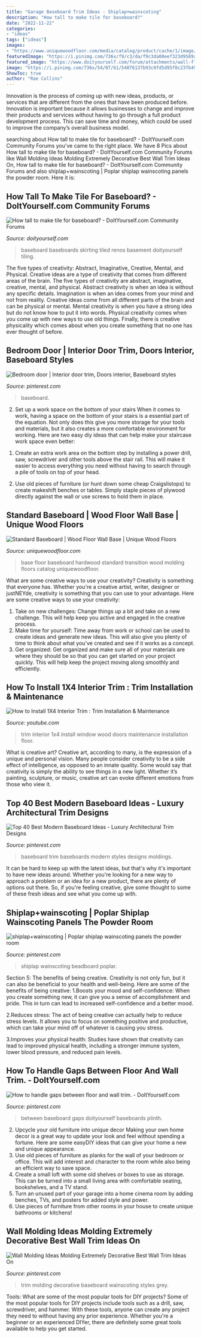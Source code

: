 ```yaml
---
title: "Garage Baseboard Trim Ideas - Shiplap+wainscoting"
description: "How tall to make tile for baseboard?"
date: "2022-11-22"
categories:
- "ideas"
tags: ["ideas"]
images:
- "https://www.uniquewoodfloor.com/media/catalog/product/cache/1/image/9df78eab33525d08d6e5fb8d27136e95/w/a/wall_base.jpg"
featuredImage: "https://i.pinimg.com/736x/f9/c3/da/f9c3da00eef323d9589a287bfe79818e.jpg"
featured_image: "https://www.doityourself.com/forum/attachments/wall-flooring-indoor-tiling/69356d1470605013-how-tall-make-tile-baseboard-20d1550a7476f88b40b67899d429345f.jpg"
image: "https://i.pinimg.com/736x/54/07/61/54076137b93c0fd5d95f0c23fb496a3c.jpg"
ShowToc: true
author: "Rae Collins"
---
```



Innovation is the process of coming up with new ideas, products, or services that are different from the ones that have been produced before. Innovation is important because it allows businesses to change and improve their products and services without having to go through a full product development process. This can save time and money, which could be used to improve the company’s overall business model.

	

		
searching about How tall to make tile for baseboard? - DoItYourself.com Community Forums you've came to the right place. We have 8 Pics about How tall to make tile for baseboard? - DoItYourself.com Community Forums like Wall Molding Ideas Molding Extremely Decorative Best Wall Trim Ideas On, How tall to make tile for baseboard? - DoItYourself.com Community Forums and also shiplap+wainscoting | Poplar shiplap wainscoting panels the powder room. Here it is:
		
    
## How Tall To Make Tile For Baseboard? - DoItYourself.com Community Forums

<img loading=lazy src="https://www.doityourself.com/forum/attachments/wall-flooring-indoor-tiling/69356d1470605013-how-tall-make-tile-baseboard-20d1550a7476f88b40b67899d429345f.jpg" onerror="this.onerror=null;this.src='https://tse1.mm.bing.net/th?id=OIP.Iup52y3ZNt8UQQjCcVK9TgAAAA&amp;pid=15.1';" alt="How tall to make tile for baseboard? - DoItYourself.com Community Forums">

_Source: doityourself.com_

>baseboard baseboards skirting tiled renos basement doityourself tiling. 

	

The five types of creativity: Abstract, Imaginative, Creative, Mental, and Physical.
Creative ideas are a type of creativity that comes from different areas of the brain. The five types of creativity are abstract, imaginative, creative, mental, and physical. Abstract creativity is when an idea is without any specific details. Imagination is when an idea comes from your mind and not from reality. Creative ideas come from all different parts of the brain and can be physical or mental. Mental creativity is when you have a strong idea but do not know how to put it into words. Physical creativity comes when you come up with new ways to use old things. Finally, there is creative physicality which comes about when you create something that no one has ever thought of before.

    
## Bedroom Door | Interior Door Trim, Doors Interior, Baseboard Styles

<img loading=lazy src="https://i.pinimg.com/736x/e0/af/d1/e0afd1909e88818f6c99c79e46a877bd.jpg" onerror="this.onerror=null;this.src='https://tse3.mm.bing.net/th?id=OIP.2ytNRmb4bgCTULWVv_Ta8QHaKl&amp;pid=15.1';" alt="Bedroom door | Interior door trim, Doors interior, Baseboard styles">

_Source: pinterest.com_

>baseboard. 

	

2) Set up a work space on the bottom of your stairs
When it comes to work, having a space on the bottom of your stairs is a essential part of the equation. Not only does this give you more storage for your tools and materials, but it also creates a more comfortable environment for working. Here are two easy diy ideas that can help make your staircase work space even better:
1. Create an extra work area on the bottom step by installing a power drill, saw, screwdriver and other tools above the stair rail. This will make it easier to access everything you need without having to search through a pile of tools on top of your head.

2. Use old pieces of furniture (or hunt down some cheap Craigslistops) to create makeshift benches or tables. Simply staple pieces of plywood directly against the wall or use screws to hold them in place.

    
## Standard Baseboard | Wood Floor Wall Base | Unique Wood Floors

<img loading=lazy src="https://www.uniquewoodfloor.com/media/catalog/product/cache/1/image/9df78eab33525d08d6e5fb8d27136e95/w/a/wall_base.jpg" onerror="this.onerror=null;this.src='https://tse1.mm.bing.net/th?id=OIP.9hXmfIgWsJreK-oFS3EJdAHaHZ&amp;pid=15.1';" alt="Standard Baseboard | Wood Floor Wall Base | Unique Wood Floors">

_Source: uniquewoodfloor.com_

>base floor baseboard hardwood standard transition wood molding floors catalog uniquewoodfloor. 

	

What are some creative ways to use your creativity?
Creativity is something that everyone has. Whether you're a creative artist, writer, designer or justNEYde, creativity is something that you can use to your advantage. Here are some creative ways to use your creativity: 
1. Take on new challenges: Change things up a bit and take on a new challenge. This will help keep you active and engaged in the creative process. 
2. Make time for yourself: Time away from work or school can be used to create ideas and generate new ideas. This will also give you plenty of time to think about what you've created and see if it works as a concept. 
3. Get organized: Get organized and make sure all of your materials are where they should be so that you can get started on your project quickly. This will help keep the project moving along smoothly and efficiently. 

    
## How To Install 1X4 Interior Trim : Trim Installation &amp; Maintenance

<img loading=lazy src="https://i.ytimg.com/vi/clEXaVzjsQ0/hqdefault.jpg" onerror="this.onerror=null;this.src='https://tse2.mm.bing.net/th?id=OIP.wWwOuFA0h68mhsVlFFC8RwHaFj&amp;pid=15.1';" alt="How to Install 1X4 Interior Trim : Trim Installation &amp; Maintenance">

_Source: youtube.com_

>trim interior 1x4 install window wood doors maintenance installation floor. 

	

What is creative art?
Creative art, according to many, is the expression of a unique and personal vision. Many people consider creativity to be a side effect of intelligence, as opposed to an innate quality. Some would say that creativity is simply the ability to see things in a new light. Whether it’s painting, sculpture, or music, creative art can evoke different emotions from those who view it.

    
## Top 40 Best Modern Baseboard Ideas - Luxury Architectural Trim Designs

<img loading=lazy src="https://i.pinimg.com/736x/19/fd/0d/19fd0db8dd9e6b16bb4be4dcd567661c.jpg" onerror="this.onerror=null;this.src='https://tse1.mm.bing.net/th?id=OIP.BpIiIJ1dq9sqczsBn8BklQHaHa&amp;pid=15.1';" alt="Top 40 Best Modern Baseboard Ideas - Luxury Architectural Trim Designs">

_Source: pinterest.com_

>baseboard trim baseboards modern styles designs moldings. 

	

It can be hard to keep up with the latest ideas, but that's why it's important to have new ideas around. Whether you're looking for a new way to approach a problem or an idea for a new product, there are plenty of options out there. So, if you're feeling creative, give some thought to some of these fresh ideas and see what you come up with.

    
## Shiplap+wainscoting | Poplar Shiplap Wainscoting Panels The Powder Room

<img loading=lazy src="https://i.pinimg.com/736x/f9/c3/da/f9c3da00eef323d9589a287bfe79818e.jpg" onerror="this.onerror=null;this.src='https://tse4.mm.bing.net/th?id=OIP.cq9T23KxsKP1fba_GYZbPgHaLH&amp;pid=15.1';" alt="shiplap+wainscoting | Poplar shiplap wainscoting panels the powder room">

_Source: pinterest.com_

>shiplap wainscoting beadboard poplar. 

	

Section 5: The benefits of being creative.
Creativity is not only fun, but it can also be beneficial to your health and well-being. Here are some of the benefits of being creative:
1.Boosts your mood and self-confidence: When you create something new, it can give you a sense of accomplishment and pride. This in turn can lead to increased self-confidence and a better mood.

2.Reduces stress: The act of being creative can actually help to reduce stress levels. It allows you to focus on something positive and productive, which can take your mind off of whatever is causing you stress.

3.Improves your physical health: Studies have shown that creativity can lead to improved physical health, including a stronger immune system, lower blood pressure, and reduced pain levels.


    
## How To Handle Gaps Between Floor And Wall Trim. - DoItYourself.com

<img loading=lazy src="https://i.pinimg.com/736x/54/07/61/54076137b93c0fd5d95f0c23fb496a3c.jpg" onerror="this.onerror=null;this.src='https://tse3.mm.bing.net/th?id=OIP.6sehBGWR5KJacMwPH6b-NAHaEL&amp;pid=15.1';" alt="How to handle gaps between floor and wall trim. - DoItYourself.com">

_Source: pinterest.com_

>between baseboard gaps doityourself baseboards plinth. 

	

2. Upcycle your old furniture into unique decor
Making your own home decor is a great way to update your look and feel without spending a fortune. Here are some easyDIY ideas that can give your home a new and unique appearance. 
1. Use old pieces of furniture as planks for the wall of your bedroom or office. This will add interest and character to the room while also being an efficient way to save space.
2. Create a small loft with some old shelves or boxes to use as storage. This can be turned into a small living area with comfortable seating, bookshelves, and a TV stand.
3. Turn an unused part of your garage into a home cinema room by adding benches, TVs, and posters for added style and power.
4. Use pieces of furniture from other rooms in your house to create unique bathrooms or kitchens!

    
## Wall Molding Ideas Molding Extremely Decorative Best Wall Trim Ideas On

<img loading=lazy src="https://i.pinimg.com/736x/3b/35/77/3b35778203eea329d9209b1e641b57db.jpg" onerror="this.onerror=null;this.src='https://tse1.mm.bing.net/th?id=OIP.EKTm0seL1SDcP8_GWSinrwHaJ5&amp;pid=15.1';" alt="Wall Molding Ideas Molding Extremely Decorative Best Wall Trim Ideas On">

_Source: pinterest.com_

>trim molding decorative baseboard wainscoting styles grey. 

	

Tools: What are some of the most popular tools for DIY projects?
Some of the most popular tools for DIY projects include tools such as a drill, saw, screwdriver, and hammer. With these tools, anyone can create any project they need to without having any prior experience. Whether you're a beginner or an experienced DIYer, there are definitely some great tools available to help you get started.

